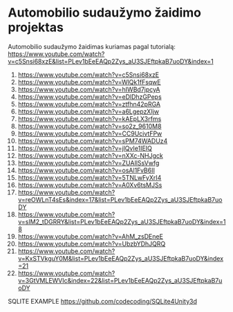 Automobilio sudaužymo žaidimo projektas
=======

Automobilio sudaužymo žaidimas kuriamas pagal tutorialą:
https://www.youtube.com/watch?v=c5Snsi68xzE&list=PLev1bEeEAQp2Zys_aU3SJEftpkaB7uoDY&index=1

1) https://www.youtube.com/watch?v=c5Snsi68xzE
2) https://www.youtube.com/watch?v=WlQk1fFsqwE
3) https://www.youtube.com/watch?v=hIWBd7jpcyA
4) https://www.youtube.com/watch?v=eDlDhzGPeps
5) https://www.youtube.com/watch?v=ztfhn42pRGA
6) https://www.youtube.com/watch?v=a6LgepzXIjw
7) https://www.youtube.com/watch?v=kAEpLX3rfms
8) https://www.youtube.com/watch?v=so2z_9610M8
9) https://www.youtube.com/watch?v=CC9UcivtFPw
10) https://www.youtube.com/watch?v=sPM74WADUz4
11) https://www.youtube.com/watch?v=jlQvIe1IEIQ
12) https://www.youtube.com/watch?v=nXXc-NHJgck
13) https://www.youtube.com/watch?v=ZUAIlSsVwfg
14) https://www.youtube.com/watch?v=osAl1FvB6II
15) https://www.youtube.com/watch?v=5TNLwFyXrI4
16) https://www.youtube.com/watch?v=A0Xv6tsMJSs
17) https://www.youtube.com/watch?v=reOWLnT4sEs&index=17&list=PLev1bEeEAQp2Zys_aU3SJEftpkaB7uoDY
18) https://www.youtube.com/watch?v=sIM2_tDGRRY&list=PLev1bEeEAQp2Zys_aU3SJEftpkaB7uoDY&index=18
19) https://www.youtube.com/watch?v=AhM_zsDEneE
20) https://www.youtube.com/watch?v=UbzbYDhJQRQ
21) https://www.youtube.com/watch?v=KxSTVkguY0M&list=PLev1bEeEAQp2Zys_aU3SJEftpkaB7uoDY&index=21
22) https://www.youtube.com/watch?v=3GtVMLEWVIc&index=22&list=PLev1bEeEAQp2Zys_aU3SJEftpkaB7uoDY

SQLITE EXAMPLE
https://github.com/codecoding/SQLite4Unity3d
